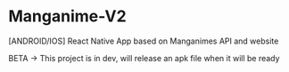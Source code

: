 # Manganime-V2
[ANDROID/IOS] React Native App based on Manganimes API and website


BETA -> This project is in dev, will release an apk file when it will be ready
